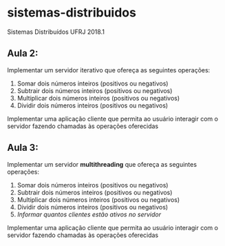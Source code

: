 # sistemas-distribuidos
Sistemas Distribuídos UFRJ 2018.1

## Aula 2: 

Implementar um servidor iterativo que ofereça as seguintes operações:
1. Somar dois números inteiros (positivos ou negativos)
2. Subtrair dois números inteiros (positivos ou negativos)
3. Multiplicar dois números inteiros (positivos ou negativos)
4. Dividir dois números inteiros (positivos ou negativos)

Implementar uma aplicação cliente que permita ao usuário interagir com o servidor fazendo chamadas às operações oferecidas


## Aula 3: 


Implementar um servidor **multithreading** que ofereça as seguintes operações:
1. Somar dois números inteiros (positivos ou negativos)
2. Subtrair dois números inteiros (positivos ou negativos)
3. Multiplicar dois números inteiros (positivos ou negativos)
4. Dividir dois números inteiros (positivos ou negativos)
5. *Informar quantos clientes estão ativos no servidor*

Implementar uma aplicação cliente que permita ao usuário interagir com o servidor fazendo chamadas às operações oferecidas

